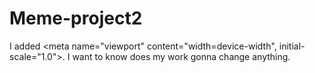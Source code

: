 # Meme-project2
I added &lt;meta name="viewport" content="width=device-width", initial-scale="1.0">. I want to know does my work gonna change anything. 
